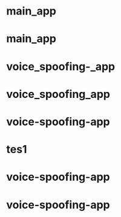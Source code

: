 # main_app
# main_app
# voice_spoofing-_app
# voice_spoofing_app
# voice-spoofing-app
# tes1
# voice-spoofing-app
# voice-spoofing-app
